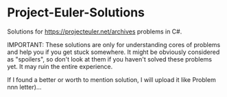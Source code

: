 # Project-Euler-Solutions
Solutions for https://projecteuler.net/archives problems in C#.

IMPORTANT:
These solutions are only for understanding cores of problems and help you if you get stuck somewhere. 
It might be obviously considered as "spoilers", so don't look at them if you haven't solved these problems yet. It may ruin the entire experience.

If I found a better or worth to mention solution, I will upload it like Problem nnn letter)...
